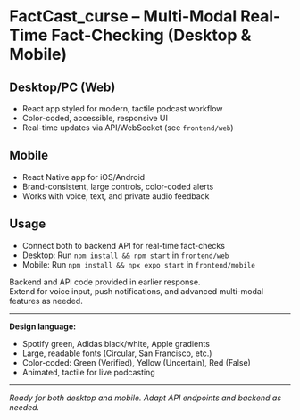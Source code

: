 # FactCast_curse – Multi-Modal Real-Time Fact-Checking (Desktop & Mobile)

## Desktop/PC (Web)
- React app styled for modern, tactile podcast workflow
- Color-coded, accessible, responsive UI
- Real-time updates via API/WebSocket (see `frontend/web`)

## Mobile
- React Native app for iOS/Android
- Brand-consistent, large controls, color-coded alerts
- Works with voice, text, and private audio feedback

## Usage
- Connect both to backend API for real-time fact-checks
- Desktop: Run `npm install && npm start` in `frontend/web`
- Mobile: Run `npm install && npx expo start` in `frontend/mobile`

Backend and API code provided in earlier response.  
Extend for voice input, push notifications, and advanced multi-modal features as needed.

---

**Design language:**  
- Spotify green, Adidas black/white, Apple gradients  
- Large, readable fonts (Circular, San Francisco, etc.)  
- Color-coded: Green (Verified), Yellow (Uncertain), Red (False)  
- Animated, tactile for live podcasting

---

_Ready for both desktop and mobile. Adapt API endpoints and backend as needed._